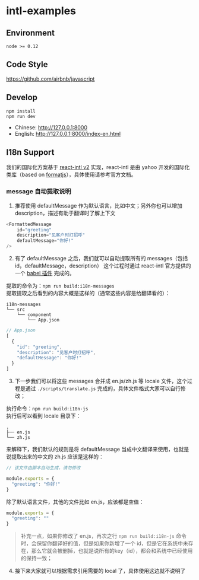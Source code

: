 # intl-examples

## Environment

```
node >= 0.12
```

## Code Style

https://github.com/airbnb/javascript

## Develop


```
npm install
npm run dev
```

- Chinese: http://127.0.0.1:8000
- English: http://127.0.0.1:8000/index-en.html

## I18n Support

我们的国际化方案基于 [react-intl v2](https://github.com/yahoo/react-intl/issues/162) 实现，react-intl 是由 yahoo 开发的国际化类库（based on [formatjs](http://formatjs.io/)），具体使用请参考官方文档。

### message 自动提取说明

1. 推荐使用 defaultMessage 作为默认语言，比如中文；另外你也可以增加 description，描述有助于翻译时了解上下文

  ```javascript
  <FormattedMessage
      id="greeting"
      description="见客户时打招呼"
      defaultMessage="你好!"
  />
  ```

2. 有了 defaultMessage 之后，我们就可以自动提取所有的 messages（包括 id，defaultMessage，description）
这个过程时通过 react-intl 官方提供的一个 [babel 插件](https://github.com/yahoo/babel-plugin-react-intl) 完成的。

  提取的命令为：`npm run build:i18n-messages`  
  提取提取之后看到的内容大概是这样的（通常这些内容是给翻译看的）：
  ```
  i18n-messages
  └── src
      └── component
          └── App.json
  ```

  ```javascript
  // App.json
  [
    {
      "id": "greeting",
      "description": "见客户时打招呼",
      "defaultMessage": "你好!"
    }
  ]
  ```

3. 下一步我们可以将这些 messages 合并成 en.js/zh.js 等 locale 文件，这个过程是通过 `./scripts/translate.js` 完成的，具体文件格式大家可以自行修改；

  执行命令：`npm run build:i18n-js`  
  执行后可以看到 locale 目录下：
  ```
  .
  ├── en.js
  └── zh.js
  ```

  来解释下，我们默认的规则是将 defaultMessage 当成中文翻译来使用，也就是说提取出来的中文的 zh.js 应该是这样的：
  ```javascript
  // 该文件由脚本自动生成，请勿修改

  module.exports = {
    "greeting": "你好!"
  }
  ```

  除了默认语言文件，其他的文件比如 en.js，应该都是空值：
  ```javascript
  module.exports = {
    "greeting": ""
  }
  ```

  > 补充一点，如果你修改了 en.js，再次之行 `npm run build:i18n-js` 命令时，会保留你翻译好的值，但是如果你新增了一个 id，但是它在系统中未存在，那么它就会被删掉，也就是说所有的key（id），都会和系统中已经使用的保持一致；

4. 接下来大家就可以根据需求引用需要的 local 了，具体使用这边就不说明了
